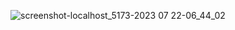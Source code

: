 ![screenshot-localhost_5173-2023 07 22-06_44_02](https://github.com/Ankitdixit1/ineuron-project/assets/110283015/086e05bf-9d38-47c6-95ab-63677b43ade2)
